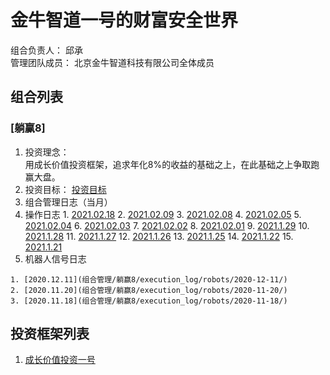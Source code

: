 # 金牛智道一号的财富安全世界
组合负责人： 邱承  
管理团队成员： 北京金牛智道科技有限公司全体成员

## 组合列表
### [躺赢8]
1. 投资理念：  
用成长价值投资框架，追求年化8%的收益的基础之上，在此基础之上争取跑赢大盘。  
2. 投资目标：
[投资目标](组合管理/躺赢8/target.md)  
3. 组合管理日志（当月）
  1. 操作日志
    1. [2021.02.18](组合管理/躺赢8/execution_log/operations/2021-02-18.md)
    2. [2021.02.09](组合管理/躺赢8/execution_log/operations/2021-02-09.md)
    3. [2021.02.08](组合管理/躺赢8/execution_log/operations/2021-02-08.md)
    4. [2021.02.05](组合管理/躺赢8/execution_log/operations/2021-02-05.md)
    5. [2021.02.04](组合管理/躺赢8/execution_log/operations/2021-02-04.md)
    6. [2021.02.03](组合管理/躺赢8/execution_log/operations/2021-02-03.md)
    7. [2021.02.02](组合管理/躺赢8/execution_log/operations/2021-02-02.md)
    8. [2021.02.01](组合管理/躺赢8/execution_log/operations/2021-02-01.md)
    9. [2021.1.29](组合管理/躺赢8/execution_log/operations/2021-01-29.md)
    10. [2021.1.28](组合管理/躺赢8/execution_log/operations/2021-01-28.md)
    11. [2021.1.27](组合管理/躺赢8/execution_log/operations/2021-01-27.md)
    12. [2021.1.26](组合管理/躺赢8/execution_log/operations/2021-01-26.md)
    13. [2021.1.25](组合管理/躺赢8/execution_log/operations/2021-01-25.md)
    14. [2021.1.22](组合管理/躺赢8/execution_log/operations/2021-01-22.md)
    15. [2021.1.21](组合管理/躺赢8/execution_log/operations/2021-01-21.md)
  4. 机器人信号日志
  
    1. [2020.12.11](组合管理/躺赢8/execution_log/robots/2020-12-11/)
    2. [2020.11.20](组合管理/躺赢8/execution_log/robots/2020-11-20/)
    3. [2020.11.18](组合管理/躺赢8/execution_log/robots/2020-11-18/)


## 投资框架列表

1. [成长价值投资一号](投资框架/成长价值投资一号/framework)

